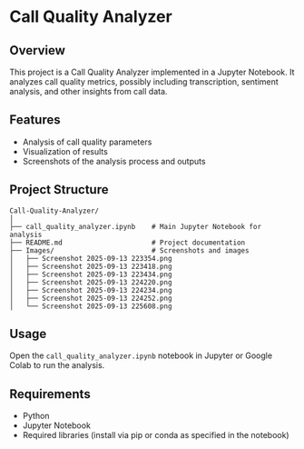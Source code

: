 # Call Quality Analyzer

## Overview
This project is a Call Quality Analyzer implemented in a Jupyter Notebook. It analyzes call quality metrics, possibly including transcription, sentiment analysis, and other insights from call data.

## Features
- Analysis of call quality parameters
- Visualization of results
- Screenshots of the analysis process and outputs

## Project Structure
```
Call-Quality-Analyzer/
│
├── call_quality_analyzer.ipynb    # Main Jupyter Notebook for analysis
├── README.md                      # Project documentation
├── Images/                        # Screenshots and images
│   ├── Screenshot 2025-09-13 223354.png
│   ├── Screenshot 2025-09-13 223418.png
│   ├── Screenshot 2025-09-13 223434.png
│   ├── Screenshot 2025-09-13 224220.png
│   ├── Screenshot 2025-09-13 224234.png
│   ├── Screenshot 2025-09-13 224252.png
│   └── Screenshot 2025-09-13 225608.png
```

## Usage
Open the `call_quality_analyzer.ipynb` notebook in Jupyter or Google Colab to run the analysis.

## Requirements
- Python
- Jupyter Notebook
- Required libraries (install via pip or conda as specified in the notebook)
